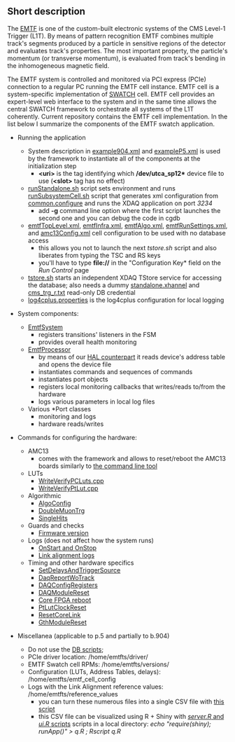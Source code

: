 ## Short description

The [EMTF](http://iopscience.iop.org/1748-0221/8/12/C12034) is one of the custom-built
electronic systems of the CMS Level-1 Trigger (L1T). By means of pattern recognition EMTF
combines multiple track's segments produced by a particle in sensitive regions of the
detector and evaluates track's properties. The most important property, the particle's
momentum (or transverse momentum), is evaluated from track's bending in the inhomogeneous
magnetic field.

The EMTF system is controlled and monitored via PCI express (PCIe) connection to a regular
PC running the EMTF cell instance. EMTF cell is a system-specific implementation of 
[SWATCH](http://cactus.web.cern.ch/cactus/tsdocs/index.html) cell. EMTF cell provides an
expert-level web interface to the system and in the same time allows the central SWATCH
framework to orchestrate all systems of the L1T coherently. Current repository contains
the EMTF cell implementation. In the list below I summarize the components of the EMTF
swatch application.

* Running the application
  - System description in [example904.xml](https://github.com/kkotov/emtf_cell/blob/master/cactusprojects/emtf/ts/cell/example904.xml)
  and [exampleP5.xml](https://github.com/kkotov/emtf_cell/blob/master/cactusprojects/emtf/ts/cell/exampleP5.xml)
   is used by the framework to instantiate all of the components at the initialization step
     + **\<uri\>** is the tag identifying which **/dev/utca_sp12\*** device file to use (**\<slot\>** tag has no effect)
  - [runStandalone.sh](https://github.com/kkotov/emtf_cell/blob/master/cactusprojects/emtf/ts/cell/runStandalone.sh)
   script sets environment and runs [runSubsystemCell.sh](https://github.com/kkotov/emtf_cell/blob/master/cactusprojects/emtf/ts/cell/runSubsystemCell.sh)
script that generates xml configuration from [common.configure](https://github.com/kkotov/emtf_cell/blob/master/cactusprojects/emtf/ts/cell/common.configure)
   and runs the XDAQ application on port *3234*
     + add **-g** command line option where the first script launches the second one and you can debug the code in cgdb
  - [emtfTopLevel.xml](https://github.com/kkotov/emtf_cell/blob/master/cactusprojects/emtf/ts/cell/emtfTopLevel.xml),
    [emtfInfra.xml](https://github.com/kkotov/emtf_cell/blob/master/cactusprojects/emtf/ts/cell/emtfInfra.xml),
    [emtfAlgo.xml](https://github.com/kkotov/emtf_cell/blob/master/cactusprojects/emtf/ts/cell/emtfAlgo.xml),
    [emtfRunSettings.xml](https://github.com/kkotov/emtf_cell/blob/master/cactusprojects/emtf/ts/cell/emtfRunSettings.xml), and 
    [amc13Config.xml](https://github.com/kkotov/emtf_cell/blob/master/cactusprojects/emtf/ts/cell/amc13Config.xml)
    cell configuration to be used with no database access
     + this allows you not to launch the next *tstore.sh* script and also liberates from typing the TSC and RS keys
     + you'll have to type **file://** in the "Configuration Key* field on the *Run Control* page
  - [tstore.sh](https://github.com/kkotov/emtf_cell/blob/master/cactusprojects/emtf/ts/cell/tstore.sh) starts an
  independent XDAQ TStore service for accessing the database; also needs a dummy
  [standalone.xhannel](https://github.com/kkotov/emtf_cell/blob/master/cactusprojects/emtf/ts/cell/standalone.xhannel)
  and [cms\_trg\_r.txt](https://github.com/kkotov/emtf_cell/blob/master/cactusprojects/emtf/ts/cell/cms_trg_r.txt) read-only DB credential
  - [log4cplus.properties](https://github.com/kkotov/emtf_cell/blob/master/cactusprojects/emtf/ts/cell/log4cplus.properties)
    is the log4cplus configuration for local logging
    
* System components:
  - [EmtfSystem](https://github.com/kkotov/emtf\_cell/blob/master/cactusprojects/emtf/ts/cell/src/common/EmtfSystem.cpp)
    + registers transitions' listeners in the FSM
    + provides overall health monitoring
  - [EmtfProcessor](https://github.com/kkotov/emtf\_cell/blob/master/cactusprojects/emtf/ts/cell/src/common/EmtfProcessor.cpp)
    + by means of our [HAL counterpart](https://github.com/kkotov/emtf_cell/tree/master/cactusprojects/emtf/pciExprLinuxBusAdapter)
      it reads device's address table and opens the device file 
    + instantiates commands and sequences of commands
    + instantiates port objects
    + registers local monitoring callbacks that writes/reads to/from the hardware
    + logs various parameters in local log files
  - Various \*Port classes
    + monitoring and logs
    + hardware reads/writes

* Commands for configuring the hardware:
  - AMC13
    + comes with the framework and allows to reset/reboot the AMC13 boards similarly to [the command line tool](https://twiki.cern.ch/twiki/bin/view/CMS/EMTFSwatchControlSoftware#How_to_manually_reset_AMC13s)
  - LUTs
    + [WriteVerifyPCLuts.cpp](https://github.com/kkotov/emtf_cell/blob/master/cactusprojects/emtf/ts/cell/src/common/WriteVerifyPCLuts.cpp)
    + [WriteVerifyPtLut.cpp](https://github.com/kkotov/emtf_cell/blob/master/cactusprojects/emtf/ts/cell/src/common/WriteVerifyPtLut.cpp)
  - Algorithmic
    + [AlgoConfig](https://github.com/kkotov/emtf_cell/blob/master/cactusprojects/emtf/ts/cell/src/common/ConfigCommands.cpp#L66-L91)
    + [DoubleMuonTrg](https://github.com/kkotov/emtf_cell/blob/master/cactusprojects/emtf/ts/cell/src/common/ConfigCommands.cpp#L93-L117)
    + [SingleHits](https://github.com/kkotov/emtf_cell/blob/master/cactusprojects/emtf/ts/cell/src/common/SpyFifo.cpp#L55-L74)
  - Guards and checks
    + [Firmware version](https://github.com/kkotov/emtf_cell/blob/master/cactusprojects/emtf/ts/cell/src/common/ConfigCommands.cpp#L14-L64)
  - Logs (does not affect how the system runs)
    + [OnStart and OnStop](https://github.com/kkotov/emtf_cell/blob/master/cactusprojects/emtf/ts/cell/src/common/TransitionCommands.cpp)
    + [Link alignment logs](https://github.com/kkotov/emtf_cell/blob/master/cactusprojects/emtf/ts/cell/src/common/LinksAlignmentReferences.cpp)
  - Timing and other hardware specifics
    + [SetDelaysAndTriggerSource](https://github.com/kkotov/emtf_cell/blob/master/cactusprojects/emtf/ts/cell/src/common/SpyFifo.cpp#L19-L52)
    + [DaqReportWoTrack](https://github.com/kkotov/emtf_cell/blob/master/cactusprojects/emtf/ts/cell/src/common/SpyFifo.cpp#L77-L96)
    + [DAQConfigRegisters](https://github.com/kkotov/emtf_cell/blob/master/cactusprojects/emtf/ts/cell/src/common/DAQConfigRegisters.cpp)
    + [DAQModuleReset](https://github.com/kkotov/emtf_cell/blob/master/cactusprojects/emtf/ts/cell/src/common/Resets.cpp)
    + [Core FPGA reboot](https://github.com/kkotov/emtf_cell/blob/master/cactusprojects/emtf/ts/cell/src/common/Reboot.cpp)
    + [PtLutClockReset](https://github.com/kkotov/emtf_cell/blob/master/cactusprojects/emtf/ts/cell/src/common/Resets.cpp#L116-L157)
    + [ResetCoreLink](https://github.com/kkotov/emtf_cell/blob/master/cactusprojects/emtf/ts/cell/src/common/Resets.cpp#L63-L84)
    + [GthModuleReset](https://github.com/kkotov/emtf_cell/blob/master/cactusprojects/emtf/ts/cell/src/common/Resets.cpp#L91-L113)

* Miscellanea (applicable to p.5 and partially to b.904)
  - Do not use the [DB scripts](https://github.com/kkotov/emtf_cell/tree/master/cactusprojects/emtf/ts/cell/scripts);
  - PCIe driver location: /home/emtfts/driver/
  - EMTF Swatch cell RPMs: /home/emtfts/versions/
  - Configuration (LUTs, Address Tables, delays): /home/emtfts/emtf\_cell\_config
  - Logs with the Link Alignment reference values: /home/emtfts/reference\_values
    + you can turn these numerous files into a single CSV file with
      [this script](https://github.com/kkotov/l1o2o/blob/gh-pages/talks/2017.10.28/scr)
    + this CSV file can be visualized using R + Shiny with
      [*server.R* and *ui.R* scripts](https://github.com/kkotov/l1o2o/tree/gh-pages/talks/2017.10.28)
      scripts in a local directory: *echo "require(shiny); runApp()" > q.R ; Rscript q.R* 

